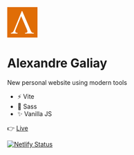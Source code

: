<img src="src/assets/img/logo.svg" width="70" height="70" />

# Alexandre Galiay

New personal website using modern tools

- :zap: Vite
- :nail_care: Sass
- :sparkles: Vanilla JS

:point_right: [Live](https://www.alexandregaliay.com)

[![Netlify Status](https://api.netlify.com/api/v1/badges/d229682b-e69c-4244-a71d-7a3d1ff90df7/deploy-status)](https://app.netlify.com/sites/alexandregaliay-com-main/deploys)
